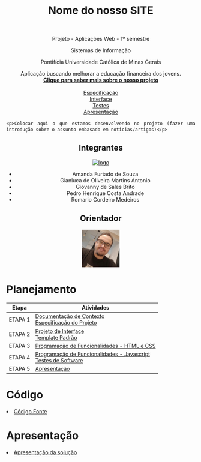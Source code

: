 <div align="center">
    <h1>Nome do nosso SITE</h1>
    <br>
    <p>Projeto - Aplicações Web - 1º semestre</p>
    <p>Sistemas de Informação</p>
    <p>Pontifícia Universidade Católica de Minas Gerais</p>
</div>

<p align="center">
   Aplicação buscando melhorar a educação financeira dos jovens.
    <br>
    <a href="docs/Etapa1DocContexto.md" rel="docs"><strong>Clique para saber mais sobre o nosso projeto</strong></a>
    <br>
    <br>
    <a href="docs/Etapa1Especificacao.md">Especificação</a>
    <br>
    <a href="docs/Etapa2Interface.md">Interface</a>
    <br>
    <a href="docs/Etapa4Testes">Testes</a>
    <br>
    <a href="presentation/README.md">Apresentação</a>
</p>


<div align="justify">

    <p>Colocar aqui o que estamos desenvolvendo no projeto (fazer uma introdução sobre o assunto embasado em noticias/artigos)</p>

</div>

<div align="center">

## Integrantes

<a href="https://github.com/DiovanaT" title="Diovana Tavares" rel="nofollow"><img src="dio.jpg" alt="logo" data-canonical-src="https://github.com/Diovana" width="100vw"/></a>
* Amanda Furtado de Souza
* Gianluca de Oliveira Martins Antonio
* Giovanny de Sales Brito 
* Pedro Henrique Costa Andrade
* Romario Cordeiro Medeiros

## Orientador

<a href="https://github.com/KleberSouza" title="Kleber Souza" rel="nofollow"><img src="docs/img/kleber.jpeg" alt="logo" data-canonical-src="https://github.com/KleberSouza" width="100vw"/></a>

</div> 

# Planejamento

| Etapa         | Atividades |
|  :----:   | ----------- |
| ETAPA 1         |[Documentação de Contexto](docs/Etapa1DocContexto.md) <br> [Especificação do Projeto](docs/Etapa1Especificacao.md) |
| ETAPA 2         |[Projeto de Interface](docs/Etapa2Interface.md) <br> [Template Padrão](docs/Etapa2Template.md) |
| ETAPA 3         |[Programação de Funcionalidades - HTML e CSS](docs/Etapa3e4Desenvolvimento.md) |
| ETAPA 4        |[Programação de Funcionalidades - Javascript](docs/Etapa3e4Desenvolvimento.md) <br> [Testes de Software ](docs/Etapa4Testes.md) |
| ETAPA 5         | [Apresentação](presentation/README.md) |

# Código

<li><a href="src/README.md"> Código Fonte</a></li>

# Apresentação

<li><a href="presentation/README.md"> Apresentação da solução</a></li>

